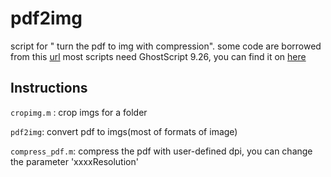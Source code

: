 # pdf2img
script for " turn the pdf to img with compression". 
some code are borrowed from this [url](https://github.com/altmany/export_fig)
most scripts need GhostScript 9.26, you can find it on [here](https://github.com/ArtifexSoftware/ghostpdl-downloads/releases)

## Instructions
`cropimg.m` : crop imgs for a folder

`pdf2img`: convert pdf to imgs(most of formats of image)

`compress_pdf.m`: compress the pdf with user-defined dpi, you can change the parameter 'xxxxResolution'
